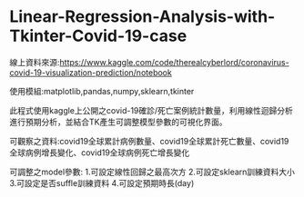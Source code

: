 # Linear-Regression-Analysis-with-Tkinter-Covid-19-case

線上資料來源:https://www.kaggle.com/code/therealcyberlord/coronavirus-covid-19-visualization-prediction/notebook

使用模組:matplotlib,pandas,numpy,sklearn,tkinter

此程式使用kaggle上公開之covid-19確診/死亡案例統計數量，利用線性迴歸分析進行預期分析，並結合TK產生可調整模型參數的可視化界面。

可觀察之資料:covid19全球累計病例數量、covid19全球累計死亡數量、covid19全球病例增長變化、covid19全球病例死亡增長變化

可調整之model參數:
1.可設定線性回歸之最高次方
2.可設定sklearn訓練資料大小
3.可設定是否suffle訓練資料
4.可設定預期時長(day)

